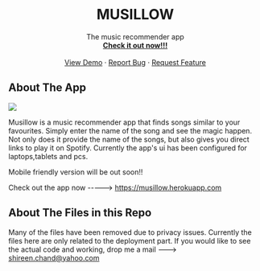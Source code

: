 <!-- # Musillow
Musillow - The song recommender app
 -->
<!-- PROJECT LOGO -->
<br />
<div align="center">

  <h1 align="center">MUSILLOW</h1>

  <p align="center">
    The music recommender app
    <br />
    <a href="https://musillow.herokuapp.com"><strong>Check it out now!!!</strong></a>
    <br />
    <br />
    <a href="https://musillow.herokuapp.come">View Demo</a>
    ·
    <a href="https://github.com/shireenchand/Musillow/issues">Report Bug</a>
    ·
    <a href="https://github.com/shireenchand/Musillow/issues">Request Feature</a>
  </p>
</div>


  
  
<!-- ABOUT THE PROJECT -->
## About The App

<img src=https://raw.githubusercontent.com/shireenchand/Musillow/master/app.png>

Musillow is a music recommender app that finds songs similar to your favourites. Simply enter the name of the song and see the magic happen. Not only does it provide the name of the songs, but also gives you direct links to play it on Spotify. Currently the app's ui has been configured for laptops,tablets and pcs. 

Mobile friendly version will be out soon!!

Check out the app now -----> https://musillow.herokuapp.com

<!-- ABOUT THE PROJECT -->
## About The Files in this Repo

Many of the files have been removed due to privacy issues. Currently the files here are only related to the deployment part. If you would like to see the actual code and working, drop me a mail ---> shireen.chand@yahoo.com
